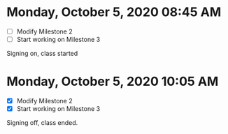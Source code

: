 # Monday, October  5, 2020 08:45 AM

- [ ] Modify Milestone 2
- [ ]  Start working on Milestone 3

Signing on, class started 

# Monday, October  5, 2020 10:05 AM

- [x] Modify Milestone 2
- [x] Start working on Milestone 3

Signing off, class ended.